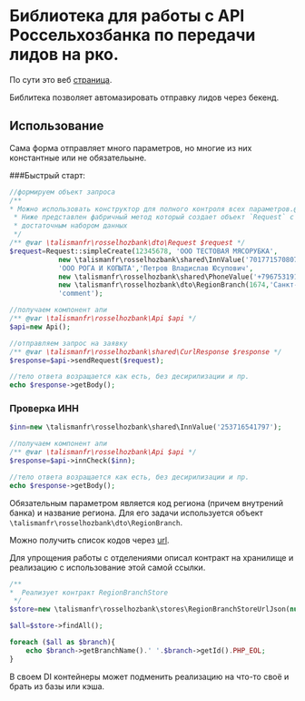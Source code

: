 Библиотека для работы с API Россельхозбанка по передачи лидов на рко.
===

По сути это веб [страница](https://www.rshb.ru/promo/smb/rko-partner/).

Библитека позволяет автомазировать отправку лидов через бекенд.

## Использование
Сама форма отправляет много параметров, но многие из них константные или не обязательыне.

###Быстрый старт:
```php
//формируем объект запроса
/**
* Можно использовать конструктор для полного контроля всех параметров.@api 
 * Ниже представлен фабричный метод который создает объект `Request` с минимальным 
 * достаточным набором данных
 */
/** @var \talismanfr\rosselhozbank\dto\Request $request */
$request=Request::simpleCreate(12345678, 'ООО ТЕСТОВАЯ МЯСОРУБКА',
            new \talismanfr\rosselhozbank\shared\InnValue('701771570807'),
            'ООО РОГА И КОПЫТА','Петров Владислав Юсупович',
            new \talismanfr\rosselhozbank\shared\PhoneValue('+79675319122'),null,
            new \talismanfr\rosselhozbank\dto\RegionBranch(1674,'Санкт-Петербургский филиал','Санкт-Петербург'),
            'comment');

//получаем компонент апи
/** @var \talismanfr\rosselhozbank\Api $api */
$api=new Api();

//отправляем запрос на заявку
/** @var \talismanfr\rosselhozbank\shared\CurlResponse $response */
$response=$api->sendRequest($request);

//тело ответа возращается как есть, без десирилизации и пр.
echo $response->getBody();
```

### Проверка ИНН
```php
$inn=new \talismanfr\rosselhozbank\shared\InnValue('253716541797');

//получаем компонент апи
/** @var \talismanfr\rosselhozbank\Api $api */
$response=$api->innCheck($inn);

//тело ответа возращается как есть, без десирилизации и пр.
echo $response->getBody();
```

Обязательным параметром является код региона (причем внутрений банка) и название региона.
Для его задачи используется объект `\talismanfr\rosselhozbank\dto\RegionBranch`.

Можно получить список кодов через [url](https://www.rshb.ru/promo/smb/rko-partner/js/region.json).

Для упрощения работы с отделениями описал контракт на хранилище и реализацию с использование этой самой ссылки.

```php
/**
*  Реализует контракт RegionBranchStore
 */
$store=new \talismanfr\rosselhozbank\stores\RegionBranchStoreUrlJson(null);

$all=$store->findAll();

foreach ($all as $branch){
    echo $branch->getBranchName().' '.$branch->getId().PHP_EOL;
}
```
В своем DI контейнеры может подменить реализацию на что-то своё и брать из базы или кэша.